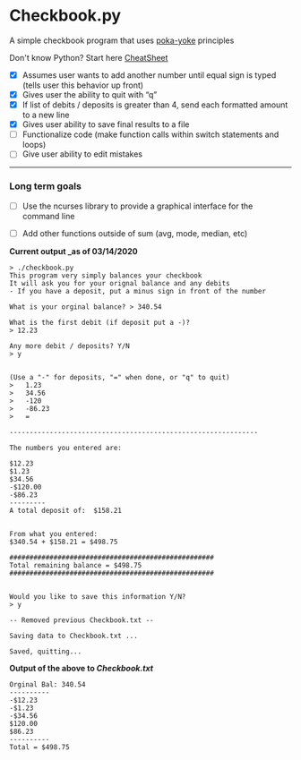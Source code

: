 # Checkbook.py

A simple checkbook program that uses [poka-yoke](https://asq.org/quality-resources/mistake-proofing
) principles <br>

Don't know Python? Start here [CheatSheet](https://github.com/gto76/python-cheatsheet)

- [x] Assumes user wants to add another number until equal sign is typed (tells user this behavior up front)
- [x] Gives user the ability to quit with “q”
- [x] If list of debits / deposits is greater than 4, send each formatted amount to a new line
- [x] Gives user ability to save final results to a file
- [ ] Functionalize code (make function calls within switch statements and loops)
- [ ] Give user ability to edit mistakes

----
### Long term goals
- [ ] Use the ncurses library to provide a graphical interface for the command line
- [ ] Add other functions outside of sum (avg, mode, median, etc)


**Current output _as of 03/14/2020**
```
> ./checkbook.py
This program very simply balances your checkbook
It will ask you for your orignal balance and any debits
- If you have a deposit, put a minus sign in front of the number

What is your orginal balance? > 340.54

What is the first debit (if deposit put a -)? 
> 12.23

Any more debit / deposits? Y/N 
> y


(Use a "-" for deposits, "=" when done, or "q" to quit)
>   1.23
>   34.56
>   -120
>   -86.23
>   =

--------------------------------------------------------------

The numbers you entered are:

$12.23
$1.23
$34.56
-$120.00
-$86.23
---------
A total deposit of:  $158.21


From what you entered:
$340.54 + $158.21 = $498.75

###################################################
Total remaining balance = $498.75
###################################################


Would you like to save this information Y/N?
> y

-- Removed previous Checkbook.txt --

Saving data to Checkbook.txt ...

Saved, quitting...
```
**Output of the above to _Checkbook.txt_** 
```
Orginal Bal: 340.54
----------
-$12.23
-$1.23
-$34.56
$120.00
$86.23
----------
Total = $498.75
```
